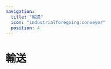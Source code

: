 ```yaml
---
navigation:
  title: "輸送"
  icon: "industrialforegoing:conveyor"
  position: 4
---
```


# 輸送

<SubPages />